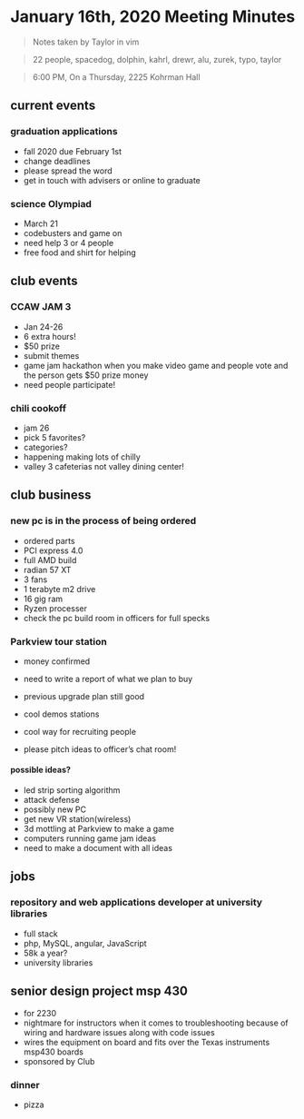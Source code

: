 # January 16th, 2020 Meeting Minutes
> Notes taken by Taylor in vim

> 22 people, spacedog, dolphin, kahrl, drewr, alu, zurek, typo, taylor

> 6:00 PM, On a Thursday, 2225 Kohrman Hall

## current events

### graduation applications
- fall 2020 due February 1st
- change deadlines
- please spread the word 
- get in touch with advisers or online to graduate

### science Olympiad
- March 21
- codebusters and game on
- need help 3 or 4 people
- free food and shirt for helping

## club events

### CCAW JAM 3
- Jan 24-26
- 6 extra hours!
- $50 prize
- submit themes
- game jam hackathon when you make video game and people vote and the person gets $50 prize money
- need people participate!

### chili cookoff
- jam 26
- pick 5 favorites?
- categories?
- happening making lots of chilly
- valley 3 cafeterias not valley dining center!

## club business

### new pc is in the process of being ordered
- ordered parts
- PCI express 4.0
- full AMD build
- radian 57 XT
- 3 fans
- 1 terabyte m2 drive
- 16 gig ram
- Ryzen processer
- check the pc build room in officers for full specks


### Parkview tour station
- money confirmed
- need to write a report of what we plan to buy
- previous upgrade plan still good
- cool demos stations

- cool way for recruiting people
- please pitch ideas to officer’s chat room!

####   possible ideas?
- led strip sorting algorithm
- attack defense
- possibly new PC 
- get new   VR station(wireless)
- 3d mottling at Parkview to make a game
- computers running game jam ideas
- need to make a document with all ideas

## jobs

### repository and web applications developer at university libraries
- full stack
- php, MySQL, angular, JavaScript
- 58k a year?
- university libraries

## senior design project msp 430
- for 2230
- nightmare for instructors when it comes to troubleshooting because of wiring and hardware issues along with code issues
- wires the equipment  on board and fits over the Texas instruments  msp430 boards 
- sponsored by Club

### dinner
- pizza

